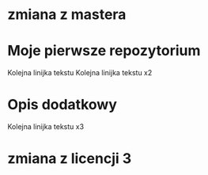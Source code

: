 # zmiana z mastera

# Moje pierwsze repozytorium

Kolejna linijka tekstu
Kolejna linijka tekstu x2

# Opis dodatkowy

Kolejna linijka tekstu x3

# zmiana z licencji 3
